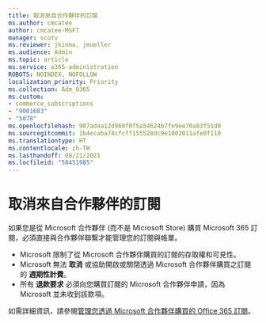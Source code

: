 ```yaml
---
title: 取消來自合作夥伴的訂閱
ms.author: cmcatee
author: cmcatee-MSFT
manager: scotv
ms.reviewer: jkinma, jmueller
ms.audience: Admin
ms.topic: article
ms.service: o365-administration
ROBOTS: NOINDEX, NOFOLLOW
localization_priority: Priority
ms.collection: Adm_O365
ms.custom:
- commerce_subscriptions
- "9001683"
- "5078"
ms.openlocfilehash: 907adaa12d960f0f5a54624b7fe9ee70a83f51d0
ms.sourcegitcommit: 1b4ecaba74cfcff155528dc9e1002011afe0f110
ms.translationtype: HT
ms.contentlocale: zh-TW
ms.lasthandoff: 08/21/2021
ms.locfileid: "58451985"
---
```

# <a name="cancel-subscription-from-partner"></a>取消來自合作夥伴的訂閱

如果您是從 Microsoft 合作夥伴 (而不是 Microsoft Store) 購買 Microsoft 365 訂閱，必須直接與合作夥伴聯繫才能管理您的訂閱與帳單。

- Microsoft 限制了從 Microsoft 合作夥伴購買的訂閱的存取權和可見性。 
- Microsoft 無法 **取消** 或協助開啟或關閉透過 Microsoft 合作夥伴購買之訂閱的 **週期性計費**。 
- 所有 **退款要求** 必須向您購買訂閱的 Microsoft 合作夥伴申請，因為 Microsoft 並未收到該款項。 

如需詳細資訊，請參閱[管理您透過 Microsoft 合作夥伴購買的 Office 365 訂閱](https://support.microsoft.com/help/4230739/microsoft-account-manage-office-365-subscription-from-third-party)。 
